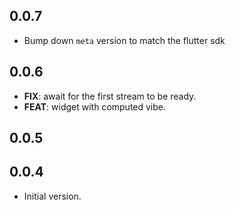 ## 0.0.7

 - Bump down `meta` version to match the flutter sdk

## 0.0.6

 - **FIX**: await for the first stream to be ready.
 - **FEAT**: widget with computed vibe.

## 0.0.5

## 0.0.4

- Initial version.
